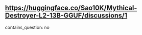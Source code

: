 ## https://huggingface.co/Sao10K/Mythical-Destroyer-L2-13B-GGUF/discussions/1

contains_question: no